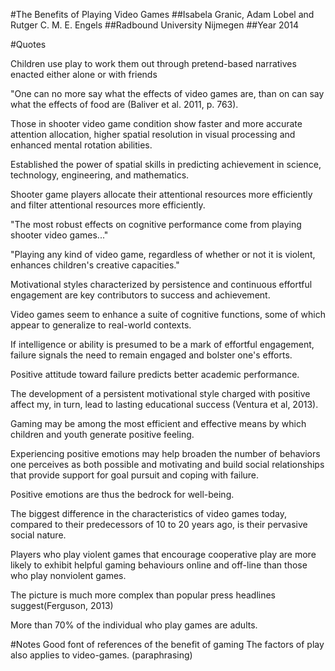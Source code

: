 #The Benefits of Playing Video Games
##Isabela Granic, Adam Lobel and Rutger C. M. E. Engels
##Radbound University Nijmegen
##Year 2014

#Quotes

Children use play to work them out through pretend-based narratives
enacted either alone or with friends

"One can no more say what the effects of video games are, than on can
say what the effects of food are (Baliver et al. 2011, p. 763).

Those in shooter video game condition show faster and more accurate
attention allocation, higher spatial resolution in visual processing and
enhanced mental rotation abilities.

Established the power of spatial skills in predicting achievement in
science, technology, engineering, and mathematics.

Shooter game players allocate their attentional resources more
efficiently and filter attentional resources more efficiently.

"The most robust effects on cognitive performance come from playing
shooter video games..."

"Playing any kind of video game, regardless of whether or not it is
violent, enhances children's creative capacities."

Motivational styles characterized by persistence and continuous
effortful engagement are key contributors to success and achievement.

Video games seem to enhance a suite of cognitive functions, some of
which appear to generalize to real-world contexts.

If intelligence or ability is presumed to be a mark of effortful
engagement, failure signals the need to remain engaged and bolster one's
efforts.

Positive attitude toward failure predicts better academic performance.

The development of a persistent motivational style charged with positive
affect my, in turn, lead to lasting educational success (Ventura et al,
2013).

Gaming may be among the most efficient and effective means by which
children and youth generate positive feeling.

Experiencing positive emotions may help broaden the number of behaviors
one perceives as both possible and motivating and build social
relationships that provide support for goal pursuit and coping with failure.

Positive emotions are thus the bedrock for well-being.

The biggest difference in the characteristics of video games today,
compared to their predecessors of 10 to 20 years ago, is their pervasive
social nature.

Players who play violent games that encourage cooperative play are more
likely to exhibit helpful gaming behaviours online and off-line than
those who play nonviolent games.

The picture is much more complex than popular press headlines
suggest(Ferguson, 2013)

More than 70% of the individual who play games are adults.

#Notes
Good font of references of the benefit of gaming
The factors of play also applies to video-games. (paraphrasing)



